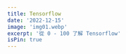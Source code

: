 ```yaml
---
title: Tensorflow
date: '2022-12-15'
image: 'img01.webp'
excerpt: '從 0 - 100 了解 Tensorflow'
isPin: true
---
```


